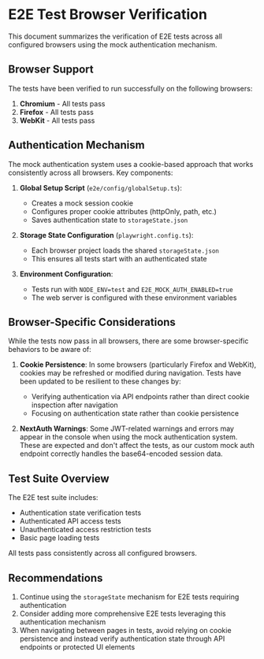 # E2E Test Browser Verification

This document summarizes the verification of E2E tests across all configured browsers using the mock authentication mechanism.

## Browser Support

The tests have been verified to run successfully on the following browsers:

1. **Chromium** - All tests pass
2. **Firefox** - All tests pass
3. **WebKit** - All tests pass

## Authentication Mechanism

The mock authentication system uses a cookie-based approach that works consistently across all browsers. Key components:

1. **Global Setup Script** (`e2e/config/globalSetup.ts`):
   - Creates a mock session cookie
   - Configures proper cookie attributes (httpOnly, path, etc.)
   - Saves authentication state to `storageState.json`

2. **Storage State Configuration** (`playwright.config.ts`):
   - Each browser project loads the shared `storageState.json`
   - This ensures all tests start with an authenticated state

3. **Environment Configuration**:
   - Tests run with `NODE_ENV=test` and `E2E_MOCK_AUTH_ENABLED=true`
   - The web server is configured with these environment variables

## Browser-Specific Considerations

While the tests now pass in all browsers, there are some browser-specific behaviors to be aware of:

1. **Cookie Persistence**: In some browsers (particularly Firefox and WebKit), cookies may be refreshed or modified during navigation. Tests have been updated to be resilient to these changes by:
   - Verifying authentication via API endpoints rather than direct cookie inspection after navigation
   - Focusing on authentication state rather than cookie persistence

2. **NextAuth Warnings**: Some JWT-related warnings and errors may appear in the console when using the mock authentication system. These are expected and don't affect the tests, as our custom mock auth endpoint correctly handles the base64-encoded session data.

## Test Suite Overview

The E2E test suite includes:

- Authentication state verification tests
- Authenticated API access tests
- Unauthenticated access restriction tests
- Basic page loading tests

All tests pass consistently across all configured browsers.

## Recommendations

1. Continue using the `storageState` mechanism for E2E tests requiring authentication
2. Consider adding more comprehensive E2E tests leveraging this authentication mechanism
3. When navigating between pages in tests, avoid relying on cookie persistence and instead verify authentication state through API endpoints or protected UI elements